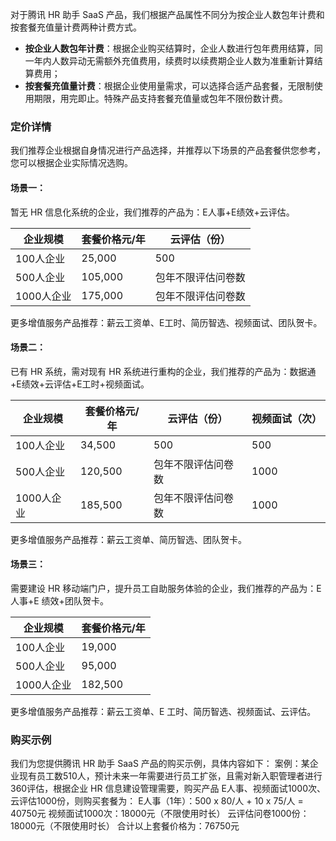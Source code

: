 ﻿对于腾讯 HR 助手 SaaS 产品，我们根据产品属性不同分为按企业人数包年计费和按套餐充值量计费两种计费方式。

- **按企业人数包年计费**：根据企业购买结算时，企业人数进行包年费用结算，同一年内人数异动无需额外充值费用，续费时以续费期企业人数为准重新计算结算费用；
- **按套餐充值量计费**：根据企业使用量需求，可以选择合适产品套餐，无限制使用期限，用完即止。特殊产品支持套餐充值量或包年不限份数计费。

### 定价详情
我们推荐企业根据自身情况进行产品选择，并推荐以下场景的产品套餐供您参考，您可以根据企业实际情况选购。

####  场景一：

暂无 HR 信息化系统的企业，我们推荐的产品为：E人事+E绩效+云评估。

|企业规模|套餐价格元/年|云评估（份）|
|-----|------|-----|
|100人企业|25,000|500|
|500人企业|105,000|包年不限评估问卷数|
|1000人企业|175,000|包年不限评估问卷数|

更多增值服务产品推荐：薪云工资单、E工时、简历智选、视频面试、团队贺卡。

####  场景二：
已有 HR 系统，需对现有 HR 系统进行重构的企业，我们推荐的产品为：数据通+E绩效+云评估+E工时+视频面试。

|企业规模|套餐价格元/年|云评估（份）|视频面试（次）|
|-----|------|-----|----|
|100人企业|34,500|500| 500 |
|500人企业|120,500|包年不限评估问卷数| 1000 |
|1000人企业|185,500|包年不限评估问卷数| 1000 |

更多增值服务产品推荐：薪云工资单、简历智选、团队贺卡。

#### 场景三：

需要建设 HR 移动端门户，提升员工自助服务体验的企业，我们推荐的产品为：E 人事+E 绩效+团队贺卡。

|企业规模|套餐价格元/年|
|-----|------|
|100人企业|19,000|
|500人企业|95,000|
|1000人企业|182,500|

更多增值服务产品推荐：薪云工资单、E 工时、简历智选、视频面试、云评估。



### 购买示例

我们为您提供腾讯 HR 助手 SaaS 产品的购买示例，具体内容如下：
案例：某企业现有员工数510人，预计未来一年需要进行员工扩张，且需对新入职管理者进行360评估，根据企业 HR 信息建设管理需要，购买产品 E人事、视频面试1000次、云评估1000份，则购买套餐为：
E人事（1年）：500 x 80/人 + 10 x 75/人 = 40750元
视频面试1000次：18000元（不限使用时长）
云评估问卷1000份：18000元（不限使用时长）
合计以上套餐价格为：76750元

